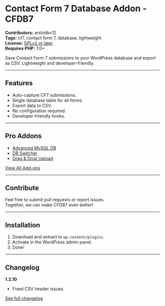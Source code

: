 # Contact Form 7 Database Addon - CFDB7

**Contributors:** arshidkv12  
**Tags:** cf7, contact form 7, database, lightweight  
**License:** [GPLv2 or later](http://www.gnu.org/licenses/gpl-2.0.html)  
**Requires PHP:** 7.0+  

Save Contact Form 7 submissions to your WordPress database and export as CSV. Lightweight and developer-friendly.

---

## Features

- Auto-capture CF7 submissions.
- Single database table for all forms.
- Export data to CSV.
- No configuration required.
- Developer-friendly hooks.

---

## Pro Addons

- [Advanced MySQL DB](https://ciphercoin.com/downloads/contact-form-7-column-base-mysql-database-addon/)  
- [DB Switcher](https://ciphercoin.com/downloads/cfdb7-database-switcher/)  
- [Drag & Drop Upload](https://ciphercoin.com/downloads/filedrop-contact-form-7/)

[View All Add-ons](https://ciphercoin.com/contact-form-7-database-cfdb7-add-ons/)

---

## Contribute

Feel free to submit pull requests or report issues.  
Together, we can make CFDB7 even better!  

---

## Installation

1. Download and extract to `wp-content/plugins`.
2. Activate in the WordPress admin panel.
3. Done!

---

## Changelog

**1.2.10**  
- Fixed CSV header issues.  

[See full changelog](https://github.com/arshidkv12/cfdb7)

